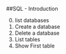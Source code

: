 
##SQL - Introduction

0. list databases
1. Create a database
2. Delete a database
3. List tables
4. Show First table
